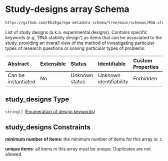 # Study-designs array Schema

```txt
https://github.com/EbiEga/ega-metadata-schema/tree/main/schemas/EGA.study.json#/properties/study_designs
```

List of study designs (a.k.a. experimental designs). Contains specific keywords (e.g. 'RNA stability design') as items that can be associated to the study, providing an overall view of the method of investigating particular types of research questions or solving particular types of problems.

| Abstract            | Extensible | Status         | Identifiable            | Custom Properties | Additional Properties | Access Restrictions | Defined In                                                                 |
| :------------------ | :--------- | :------------- | :---------------------- | :---------------- | :-------------------- | :------------------ | :------------------------------------------------------------------------- |
| Can be instantiated | No         | Unknown status | Unknown identifiability | Forbidden         | Forbidden             | none                | [EGA.study.json\*](../../../schemas/EGA.study.json "open original schema") |

## study\_designs Type

`string[]` ([Enumeration of design keywords](ega-12-definitions-enumeration-of-design-keywords.md))

## study\_designs Constraints

**minimum number of items**: the minimum number of items for this array is: `1`

**unique items**: all items in this array must be unique. Duplicates are not allowed.
